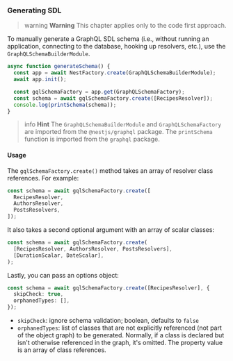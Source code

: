 ### Generating SDL

> warning **Warning** This chapter applies only to the code first approach.

To manually generate a GraphQL SDL schema (i.e., without running an application, connecting to the database, hooking up resolvers, etc.), use the `GraphQLSchemaBuilderModule`.

```typescript
async function generateSchema() {
  const app = await NestFactory.create(GraphQLSchemaBuilderModule);
  await app.init();

  const gqlSchemaFactory = app.get(GraphQLSchemaFactory);
  const schema = await gqlSchemaFactory.create([RecipesResolver]);
  console.log(printSchema(schema));
}
```

> info **Hint** The `GraphQLSchemaBuilderModule` and `GraphQLSchemaFactory` are imported from the `@nestjs/graphql` package. The `printSchema` function is imported from the `graphql` package.

#### Usage

The `gqlSchemaFactory.create()` method takes an array of resolver class references. For example:

```typescript
const schema = await gqlSchemaFactory.create([
  RecipesResolver,
  AuthorsResolver,
  PostsResolvers,
]);
```

It also takes a second optional argument with an array of scalar classes:

```typescript
const schema = await gqlSchemaFactory.create(
  [RecipesResolver, AuthorsResolver, PostsResolvers],
  [DurationScalar, DateScalar],
);
```

Lastly, you can pass an options object:

```typescript
const schema = await gqlSchemaFactory.create([RecipesResolver], {
  skipCheck: true,
  orphanedTypes: [],
});
```

- `skipCheck`: ignore schema validation; boolean, defaults to `false`
- `orphanedTypes`: list of classes that are not explicitly referenced (not part of the object graph) to be generated. Normally, if a class is declared but isn't otherwise referenced in the graph, it's omitted. The property value is an array of class references.
